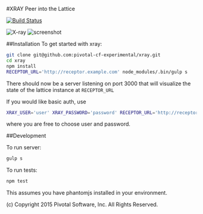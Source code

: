 #XRAY
Peer into the Lattice 

[![Build Status](https://travis-ci.org/pivotal-cf-experimental/xray.svg?branch=master)](https://travis-ci.org/pivotal-cf-experimental/xray)

![X-ray](../master/lattice-xray.png?raw=true)
![screenshot](../master/screenshot.png?raw=true)

##Installation
To get started with xray:
```sh
git clone git@github.com:pivotal-cf-experimental/xray.git
cd xray
npm install
RECEPTOR_URL='http://receptor.example.com' node_modules/.bin/gulp s
```
There should now be a server listening on port 3000 that will visualize the state of the lattice instance at `RECEPTOR_URL`

If you would like basic auth, use
```sh
XRAY_USER='user' XRAY_PASSWORD='password' RECEPTOR_URL='http://receptor.example.com' node_module/.bin/gulp s
```
where you are free to choose user and password.

##Development

To run server:
```sh
gulp s
```

To run tests:
```sh
npm test
```

This assumes you have phantomjs installed in your environment.

(c) Copyright 2015 Pivotal Software, Inc. All Rights Reserved.
